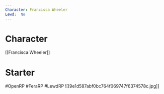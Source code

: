```yaml
---
Character: Francisca Wheeler
Lewd:  No
---
```

# Character
[[Francisca Wheeler]]

# Starter


#OpenRP #FeraRP #LewdRP
![[9e1d587abf0bc764f069747f6374578c.jpg]]